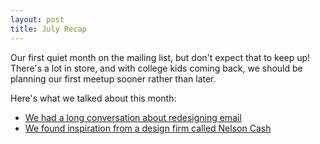```yaml
---
layout: post
title: July Recap
---
```


Our first quiet month on the mailing list, but don't expect that to keep up!
There's a lot in store, and with college kids coming back, we should be
planning our first meetup sooner rather than later.

Here's what we talked about this month:
 - [We had a long conversation about redesigning email](https://groups.google.com/forum/?fromgroups#!topic/billtowncodefactory/iVgBIo7nocc)
 - [We found inspiration from a design firm called Nelson Cash](https://groups.google.com/forum/?fromgroups#!topic/billtowncodefactory/IQU5ag7lgss)
